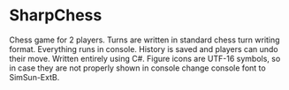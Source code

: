 # SharpChess
Chess game for 2 players. 
Turns are written in standard chess turn writing format. Everything runs in console. 
History is saved and players can undo their move. Written entirely using C#.
Figure icons are UTF-16 symbols, so in case they are not properly shown in console change console font to SimSun-ExtB.
